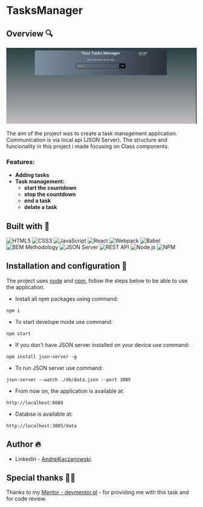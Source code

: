 # TasksManager

## Overview 🔍

![](./src/images/Animation.gif)

The aim of the project was to create a task management application. Communication is via local api (JSON Server). The structure and funcionality in this project i made focusing on Class components.

### Features:

- **Adding tasks**
- **Task management:**
    - **start the countdown**
    - **stop the countdown**  
    - **end a task** 
    - **delate a task**


## Built with 🔧

![HTML5](https://img.shields.io/badge/HTML5-E34F26?style=for-the-badge&logo=html5&logoColor=white)
![CSS3](https://img.shields.io/badge/CSS3-1572B6?style=for-the-badge&logo=css3&logoColor=white)
![JavaScript](https://img.shields.io/badge/JavaScript-323330?style=for-the-badge&logo=javascript&logoColor=F7DF1E)
![React](https://img.shields.io/badge/React-20232A?style=for-the-badge&logo=react&logoColor=61DAFB)
![Webpack](https://img.shields.io/badge/Webpack-8DD6F9?style=for-the-badge&logo=Webpack&logoColor=white)
![Babel](https://img.shields.io/badge/Babel-F9DC3E?style=for-the-badge&logo=babel&logoColor=white)
![BEM Methodology](https://img.shields.io/badge/BEM%20Methodology-29BDfD?style=for-the-badge&logo=BEM&logoColor=white)
![JSON Server](https://img.shields.io/badge/JSON%20Server-6f736d?style=for-the-badge&logo=JSON&logoColor=white)
![REST API](https://img.shields.io/badge/REST%20API-4f736d?style=for-the-badge&logoColor=white)
![Node.js](https://img.shields.io/badge/Node.JS-339933?style=for-the-badge&logo=Node.js&logoColor=white)
![NPM](https://img.shields.io/badge/NPM-CB3837?style=for-the-badge&logo=npm&logoColor=white)

## Installation and configuration 💾

The project uses [node](https://nodejs.org/en/) and [npm](https://www.npmjs.com/), follow the steps below to be able to use the application.

- Install all npm packages using command:
````
npm i
````

- To start develope mode use command:

````
npm start
````
- If you don't have JSON server installed on your device use command:
````
npm install json-server -g
````

- To run JSON server use command:
````
json-server --watch ./db/data.json --port 3005
````

- From now on, the application is available at:

````
http://localhost:8080
````

* Databse is available at:
````
http://localhost:3005/data
````

## Author 🔥
* Linkedin - [AndrejKaczanowski](https://www.linkedin.com/in/andrej-kaczanowski-frontend/).

## Special thanks 🙏🏻
Thanks to my [Mentor - devmentor.pl](https://devmentor.pl/) - for providing me with this task and for code review.
